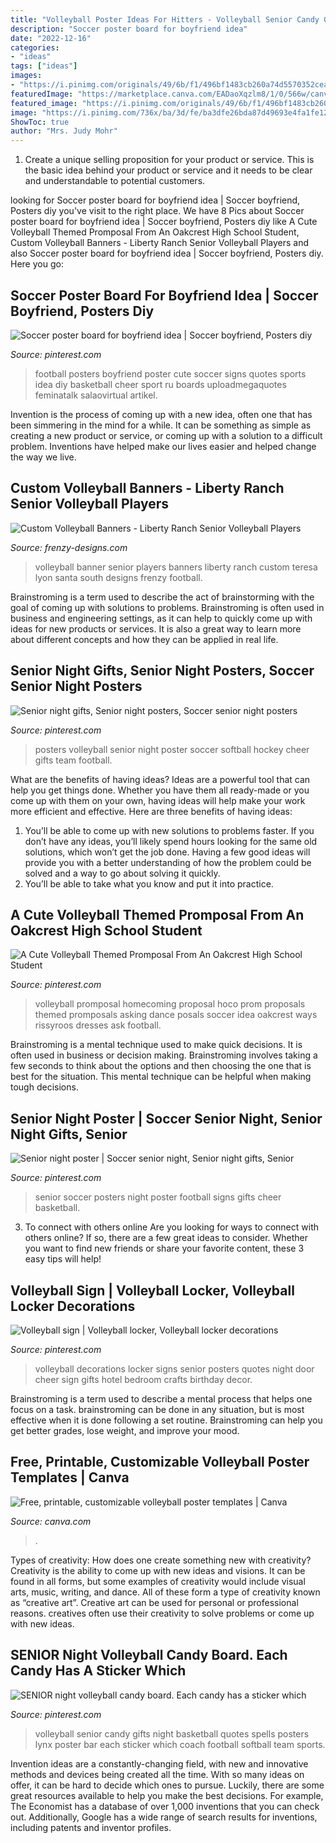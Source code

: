 ```yaml
---
title: "Volleyball Poster Ideas For Hitters - Volleyball Senior Candy Gifts Night Basketball Quotes Spells Posters Lynx Poster Bar Each Sticker Which Coach Football Softball Team Sports"
description: "Soccer poster board for boyfriend idea"
date: "2022-12-16"
categories:
- "ideas"
tags: ["ideas"]
images:
- "https://i.pinimg.com/originals/49/6b/f1/496bf1483cb260a74d5570352cea2ebf.jpg"
featuredImage: "https://marketplace.canva.com/EADaoXqzlm8/1/0/566w/canva-blue-yellow-volleyball-championship-game-poster-ELZ5P_V8p4I.jpg"
featured_image: "https://i.pinimg.com/originals/49/6b/f1/496bf1483cb260a74d5570352cea2ebf.jpg"
image: "https://i.pinimg.com/736x/ba/3d/fe/ba3dfe26bda87d49693e4fa1fe1273e6--football--football-baby.jpg"
ShowToc: true
author: "Mrs. Judy Mohr"
---
```



1. Create a unique selling proposition for your product or service. This is the basic idea behind your product or service and it needs to be clear and understandable to potential customers. 

	

		
looking for Soccer poster board for boyfriend idea | Soccer boyfriend, Posters diy you've visit to the right place. We have 8 Pics about Soccer poster board for boyfriend idea | Soccer boyfriend, Posters diy like A Cute Volleyball Themed Promposal From An Oakcrest High School Student, Custom Volleyball Banners - Liberty Ranch Senior Volleyball Players and also Soccer poster board for boyfriend idea | Soccer boyfriend, Posters diy. Here you go:
		
    
## Soccer Poster Board For Boyfriend Idea | Soccer Boyfriend, Posters Diy

<img loading=lazy src="https://i.pinimg.com/originals/11/18/99/111899d57f05c452d432692e2a531a7a.jpg" onerror="this.onerror=null;this.src='https://tse2.mm.bing.net/th?id=OIP.laNPrAsC-zzwNXpZkW7XwQHaNK&amp;pid=15.1';" alt="Soccer poster board for boyfriend idea | Soccer boyfriend, Posters diy">

_Source: pinterest.com_

>football posters boyfriend poster cute soccer signs quotes sports idea diy basketball cheer sport ru boards uploadmegaquotes feminatalk salaovirtual artikel. 

	

Invention is the process of coming up with a new idea, often one that has been simmering in the mind for a while. It can be something as simple as creating a new product or service, or coming up with a solution to a difficult problem. Inventions have helped make our lives easier and helped change the way we live.

    
## Custom Volleyball Banners - Liberty Ranch Senior Volleyball Players

<img loading=lazy src="http://www.frenzy-designs.com/store/sc_images/products/670_large_image.jpg" onerror="this.onerror=null;this.src='https://tse2.mm.bing.net/th?id=OIP.KJYMmFtQS4LntRM72rk3FQHaLG&amp;pid=15.1';" alt="Custom Volleyball Banners - Liberty Ranch Senior Volleyball Players">

_Source: frenzy-designs.com_

>volleyball banner senior players banners liberty ranch custom teresa lyon santa south designs frenzy football. 

	

Brainstroming is a term used to describe the act of brainstorming with the goal of coming up with solutions to problems. Brainstroming is often used in business and engineering settings, as it can help to quickly come up with ideas for new products or services. It is also a great way to learn more about different concepts and how they can be applied in real life.

    
## Senior Night Gifts, Senior Night Posters, Soccer Senior Night Posters

<img loading=lazy src="https://i.pinimg.com/originals/49/6b/f1/496bf1483cb260a74d5570352cea2ebf.jpg" onerror="this.onerror=null;this.src='https://tse4.mm.bing.net/th?id=OIP.VB_UrOr8vBjI81FW0Uvv8wHaJ3&amp;pid=15.1';" alt="Senior night gifts, Senior night posters, Soccer senior night posters">

_Source: pinterest.com_

>posters volleyball senior night poster soccer softball hockey cheer gifts team football. 

	

What are the benefits of having ideas?
Ideas are a powerful tool that can help you get things done. Whether you have them all ready-made or you come up with them on your own, having ideas will help make your work more efficient and effective. Here are three benefits of having ideas: 
1. You’ll be able to come up with new solutions to problems faster. If you don’t have any ideas, you’ll likely spend hours looking for the same old solutions, which won’t get the job done. Having a few good ideas will provide you with a better understanding of how the problem could be solved and a way to go about solving it quickly. 
2. You’ll be able to take what you know and put it into practice.

    
## A Cute Volleyball Themed Promposal From An Oakcrest High School Student

<img loading=lazy src="https://i.pinimg.com/736x/40/74/e7/4074e77555ac828ec31d8e53bd0955ac--homecoming-proposal-homecoming-ideas-asking.jpg" onerror="this.onerror=null;this.src='https://tse1.mm.bing.net/th?id=OIP.vPo_PqeTExEpzWitqefXKwHaJ4&amp;pid=15.1';" alt="A Cute Volleyball Themed Promposal From An Oakcrest High School Student">

_Source: pinterest.com_

>volleyball promposal homecoming proposal hoco prom proposals themed promposals asking dance posals soccer idea oakcrest ways rissyroos dresses ask football. 

	

Brainstroming is a mental technique used to make quick decisions. It is often used in business or decision making. Brainstroming involves taking a few seconds to think about the options and then choosing the one that is best for the situation. This mental technique can be helpful when making tough decisions.

    
## Senior Night Poster | Soccer Senior Night, Senior Night Gifts, Senior

<img loading=lazy src="https://i.pinimg.com/736x/ba/3d/fe/ba3dfe26bda87d49693e4fa1fe1273e6--football--football-baby.jpg" onerror="this.onerror=null;this.src='https://tse2.mm.bing.net/th?id=OIP.NCqmluFGuoc1sv8tJlb3wAHaJ4&amp;pid=15.1';" alt="Senior night poster | Soccer senior night, Senior night gifts, Senior">

_Source: pinterest.com_

>senior soccer posters night poster football signs gifts cheer basketball. 

	

3. To connect with others online
Are you looking for ways to connect with others online? If so, there are a few great ideas to consider. Whether you want to find new friends or share your favorite content, these 3 easy tips will help!

    
## Volleyball Sign | Volleyball Locker, Volleyball Locker Decorations

<img loading=lazy src="https://i.pinimg.com/736x/86/04/45/860445ed5bcef4e28d6246f1abb3a7e8--volleyball-signs-volleyball-decorations.jpg" onerror="this.onerror=null;this.src='https://tse2.mm.bing.net/th?id=OIP.ZYuI4uqianfdQQNzjM2zjwHaJ3&amp;pid=15.1';" alt="Volleyball sign | Volleyball locker, Volleyball locker decorations">

_Source: pinterest.com_

>volleyball decorations locker signs senior posters quotes night door cheer sign gifts hotel bedroom crafts birthday decor. 

	

Brainstroming is a term used to describe a mental process that helps one focus on a task. brainstroming can be done in any situation, but is most effective when it is done following a set routine. Brainstroming can help you get better grades, lose weight, and improve your mood.

    
## Free, Printable, Customizable Volleyball Poster Templates | Canva

<img loading=lazy src="https://marketplace.canva.com/EADaoXqzlm8/1/0/566w/canva-blue-yellow-volleyball-championship-game-poster-ELZ5P_V8p4I.jpg" onerror="this.onerror=null;this.src='https://tse4.mm.bing.net/th?id=OIP.GRzFEtyXzwnx5J9cCtAGVAHaKd&amp;pid=15.1';" alt="Free, printable, customizable volleyball poster templates | Canva">

_Source: canva.com_

>. 

	

Types of creativity: How does one create something new with creativity?
Creativity is the ability to come up with new ideas and visions. It can be found in all forms, but some examples of creativity would include visual arts, music, writing, and dance. All of these form a type of creativity known as “creative art”. Creative art can be used for personal or professional reasons. creatives often use their creativity to solve problems or come up with new ideas.

    
## SENIOR Night Volleyball Candy Board. Each Candy Has A Sticker Which

<img loading=lazy src="https://i.pinimg.com/736x/da/da/dd/dadadd4ff78b612af00a5f25eb57188c--volleyball-gifts-volleyball-ideas.jpg" onerror="this.onerror=null;this.src='https://tse3.mm.bing.net/th?id=OIP.kNoE2xuQK09yqajsd5JfSwHaJ3&amp;pid=15.1';" alt="SENIOR night volleyball candy board. Each candy has a sticker which">

_Source: pinterest.com_

>volleyball senior candy gifts night basketball quotes spells posters lynx poster bar each sticker which coach football softball team sports. 

	

Invention ideas are a constantly-changing field, with new and innovative methods and devices being created all the time. With so many ideas on offer, it can be hard to decide which ones to pursue. Luckily, there are some great resources available to help you make the best decisions. For example, The Economist has a database of over 1,000 inventions that you can check out. Additionally, Google has a wide range of search results for inventions, including patents and inventor profiles.

